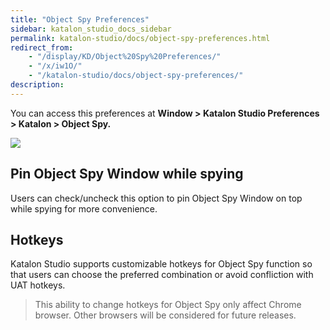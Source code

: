 ```yaml
---
title: "Object Spy Preferences" 
sidebar: katalon_studio_docs_sidebar
permalink: katalon-studio/docs/object-spy-preferences.html 
redirect_from:
    - "/display/KD/Object%20Spy%20Preferences/"
    - "/x/iw1O/"
    - "/katalon-studio/docs/object-spy-preferences/"
description: 
---
```

You can access this preferences at **Window > Katalon Studio Preferences > Katalon > Object Spy.**

![](../../images/katalon-studio/docs/object-spy-preferences/image2017-11-27-113A43A34.png)

Pin Object Spy Window while spying
----------------------------------

Users can check/uncheck this option to pin Object Spy Window on top while spying for more convenience.

Hotkeys
-------

Katalon Studio supports customizable hotkeys for Object Spy function so that users can choose the preferred combination or avoid confliction with UAT hotkeys. 

> This ability to change hotkeys for Object Spy only affect Chrome browser. Other browsers will be considered for future releases.